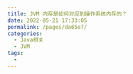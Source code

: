 ```yaml
---
title: JVM 内存是如何对应到操作系统内存的？
date: 2022-05-21 17:33:05
permalink: /pages/da65e7/
categories:
  - Java相关
  - JVM
tags:
  - 
---
```


